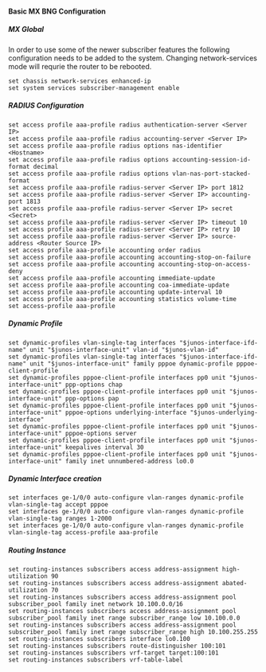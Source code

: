 #### Basic MX BNG Configuration

##### MX Global 
In order to use some of the newer subscriber features the following configuration needs to be added to the system. Changing network-services mode will requrie the router to be rebooted. 
```
set chassis network-services enhanced-ip
set system services subscriber-management enable
```

##### RADIUS Configuration
```set access profile aaa-profile authentication-order radius
set access profile aaa-profile radius authentication-server <Server IP>
set access profile aaa-profile radius accounting-server <Server IP>
set access profile aaa-profile radius options nas-identifier <Hostname>
set access profile aaa-profile radius options accounting-session-id-format decimal
set access profile aaa-profile radius options vlan-nas-port-stacked-format
set access profile aaa-profile radius-server <Server IP> port 1812
set access profile aaa-profile radius-server <Server IP> accounting-port 1813
set access profile aaa-profile radius-server <Server IP> secret <Secret>
set access profile aaa-profile radius-server <Server IP> timeout 10
set access profile aaa-profile radius-server <Server IP> retry 10
set access profile aaa-profile radius-server <Server IP> source-address <Router Source IP>
set access profile aaa-profile accounting order radius
set access profile aaa-profile accounting accounting-stop-on-failure
set access profile aaa-profile accounting accounting-stop-on-access-deny
set access profile aaa-profile accounting immediate-update
set access profile aaa-profile accounting coa-immediate-update
set access profile aaa-profile accounting update-interval 10
set access profile aaa-profile accounting statistics volume-time
set access-profile aaa-profile
```

##### Dynamic Profile
```set dynamic-profiles vlan-single-tag interfaces "$junos-interface-ifd-name" unit "$junos-interface-unit" no-traps
set dynamic-profiles vlan-single-tag interfaces "$junos-interface-ifd-name" unit "$junos-interface-unit" vlan-id "$junos-vlan-id"
set dynamic-profiles vlan-single-tag interfaces "$junos-interface-ifd-name" unit "$junos-interface-unit" family pppoe dynamic-profile pppoe-client-profile
set dynamic-profiles pppoe-client-profile interfaces pp0 unit "$junos-interface-unit" ppp-options chap
set dynamic-profiles pppoe-client-profile interfaces pp0 unit "$junos-interface-unit" ppp-options pap
set dynamic-profiles pppoe-client-profile interfaces pp0 unit "$junos-interface-unit" pppoe-options underlying-interface "$junos-underlying-interface"
set dynamic-profiles pppoe-client-profile interfaces pp0 unit "$junos-interface-unit" pppoe-options server
set dynamic-profiles pppoe-client-profile interfaces pp0 unit "$junos-interface-unit" keepalives interval 30
set dynamic-profiles pppoe-client-profile interfaces pp0 unit "$junos-interface-unit" family inet unnumbered-address lo0.0
```

##### Dynamic Interface creation
```set interfaces ge-1/0/0 flexible-vlan-tagging
set interfaces ge-1/0/0 auto-configure vlan-ranges dynamic-profile vlan-single-tag accept pppoe
set interfaces ge-1/0/0 auto-configure vlan-ranges dynamic-profile vlan-single-tag ranges 1-2000
set interfaces ge-1/0/0 auto-configure vlan-ranges dynamic-profile vlan-single-tag access-profile aaa-profile
```

##### Routing Instance
```set routing-instances subscribers instance-type vrf
set routing-instances subscribers access address-assignment high-utilization 90
set routing-instances subscribers access address-assignment abated-utilization 70
set routing-instances subscribers access address-assignment pool subscriber_pool family inet network 10.100.0.0/16
set routing-instances subscribers access address-assignment pool subscriber_pool family inet range subscriber_range low 10.100.0.0
set routing-instances subscribers access address-assignment pool subscriber_pool family inet range subscriber_range high 10.100.255.255
set routing-instances subscribers interface lo0.100
set routing-instances subscribers route-distinguisher 100:101
set routing-instances subscribers vrf-target target:100:101
set routing-instances subscribers vrf-table-label
```


